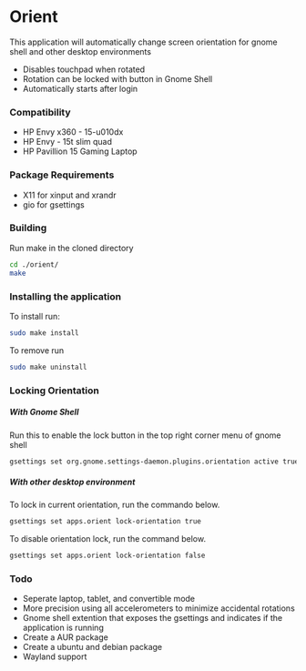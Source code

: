 # Orient
This application will automatically change screen orientation for gnome shell and other desktop environments
* Disables touchpad when rotated
* Rotation can be locked with button in Gnome Shell
* Automatically starts after login

### Compatibility
* HP Envy x360 - 15-u010dx
* HP Envy - 15t slim quad
* HP Pavillion 15 Gaming Laptop

### Package Requirements
* X11 for xinput and xrandr
* gio for gsettings

### Building
Run make in the cloned directory
````bash
cd ./orient/
make

````

### Installing the application
To install run:
````bash
sudo make install

````

To remove run
````bash
sudo make uninstall

````

### Locking Orientation

##### With Gnome Shell
Run this to enable the lock button in the top right corner menu of gnome shell
````bash
gsettings set org.gnome.settings-daemon.plugins.orientation active true
````

##### With other desktop environment
To lock in current orientation, run the commando below.
````bash
gsettings set apps.orient lock-orientation true

````

To disable orientation lock, run the command below.
````bash
gsettings set apps.orient lock-orientation false

````

### Todo
* Seperate laptop, tablet, and convertible mode
* More precision using all accelerometers to minimize accidental rotations
* Gnome shell extention that exposes the gsettings and indicates if the
  application is running
* Create a AUR package
* Create a ubuntu and debian package
* Wayland support
